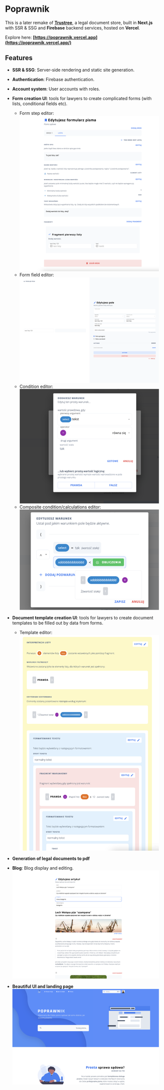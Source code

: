 # Poprawnik

This is a later remake of **[Trustree](https://github.com/mtcsla/trustree)**, a legal document store, built in **Next.js** with SSR & SSG and **Firebase** backend services, hosted on **Vercel**.  

Explore here: **[https://poprawnik.vercel.app](https://poprawnik.vercel.app/)**

## Features

- **SSR & SSG**: Server-side rendering and static site generation.

- **Authentication**: Firebase authentication.
    
- **Account system**: User accounts with roles.

- **Form creation UI**: tools for lawyers to create complicated forms (with lists, conditional fields etc).
    - Form step editor:
    ![step editor](./step_editor.png)
    - Form field editor:
    ![field editor](./field_editor.png)
    - Condition editor:
    ![condition editor](condition_editor.png)
    - Composite condition/calculations editor:
    ![composite editor](composite_condition_editor.png)


- **Document template creation UI**: tools for lawyers to create document templates to be filled out by data from forms.
    - Template editor:
    ![template editor](template_editor.png)

- **Generation of legal documents to pdf**

- **Blog**: Blog display and editing.
    ![blog](blog.png)


- **Beautiful UI and landing page**
    ![landing page](landing_page_screenshot.png)


